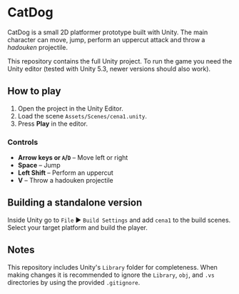# CatDog

CatDog is a small 2D platformer prototype built with Unity. The main character can move, jump, perform an uppercut attack and throw a *hadouken* projectile.

This repository contains the full Unity project. To run the game you need the Unity editor (tested with Unity 5.3, newer versions should also work).

## How to play

1. Open the project in the Unity Editor.
2. Load the scene `Assets/Scenes/cena1.unity`.
3. Press **Play** in the editor.

### Controls

- **Arrow keys or `A`/`D`** – Move left or right
- **Space** – Jump
- **Left Shift** – Perform an uppercut
- **V** – Throw a hadouken projectile

## Building a standalone version

Inside Unity go to `File` ▶︎ `Build Settings` and add `cena1` to the build scenes. Select your target platform and build the player.

## Notes

This repository includes Unity's `Library` folder for completeness. When making changes it is recommended to ignore the `Library`, `obj`, and `.vs` directories by using the provided `.gitignore`.
